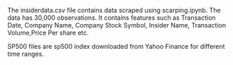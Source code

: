 The insiderdata.csv file contains data scraped using scarping.ipynb. The data has 30,000 observations. It contains features such as Transaction Date, Company Name, Company Stock Symbol, Insider Name, Transaction Volume,Price Per share etc.

SP500 files are sp500 index downloaded from Yahoo Finance for different time ranges.
